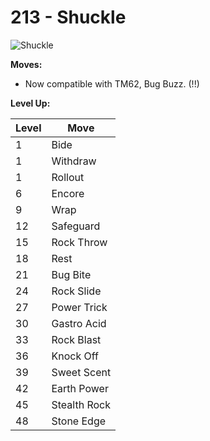 # 213 - Shuckle
![][213]

**Moves:**

 - Now compatible with TM62, Bug Buzz. (!!)

**Level Up:**

Level | Move
---   | ---
  1   | Bide
  1   | Withdraw
  1   | Rollout
  6   | Encore
  9   | Wrap
 12   | Safeguard
 15   | Rock Throw
 18   | Rest
 21   | Bug Bite
 24   | Rock Slide
 27   | Power Trick
 30   | Gastro Acid
 33   | Rock Blast
 36   | Knock Off
 39   | Sweet Scent
 42   | Earth Power
 45   | Stealth Rock
 48   | Stone Edge



[213]: https://raw.githubusercontent.com/PokeAPI/sprites/master/sprites/pokemon/213.png "Shuckle"
